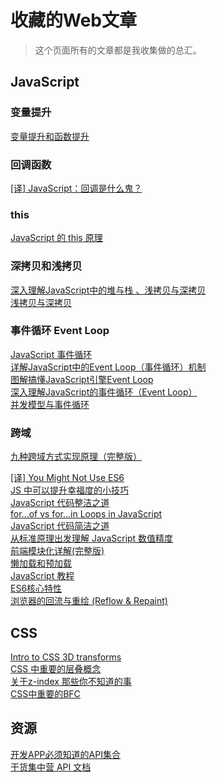 # 收藏的Web文章

> 这个页面所有的文章都是我收集做的总汇。


## JavaScript

### 变量提升
[变量提升和函数提升](https://www.cnblogs.com/liuhe688/p/5891273.html)  

### 回调函数
[[译] JavaScript：回调是什么鬼？](https://juejin.im/post/594b3607128fe100650355c7)  

### this
[JavaScript 的 this 原理](http://www.ruanyifeng.com/blog/2018/06/javascript-this.html)  

### 深拷贝和浅拷贝
[深入理解JavaScript中的堆与栈 、浅拷贝与深拷贝](https://blog.csdn.net/flyingpig2016/article/details/52895620)  
[浅拷贝与深拷贝](https://juejin.im/post/5b5dcf8351882519790c9a2e)  

### 事件循环 Event Loop
[JavaScript 事件循环](https://segmentfault.com/a/1190000014522243)  
[详解JavaScript中的Event Loop（事件循环）机制](https://www.cnblogs.com/cangqinglang/p/8967268.html)  
[图解搞懂JavaScript引擎Event Loop](https://juejin.im/post/5a6309f76fb9a01cab2858b1)  
[深入理解JavaScript的事件循环（Event Loop）](https://zhuanlan.zhihu.com/p/46068171)  
[并发模型与事件循环](https://developer.mozilla.org/zh-CN/docs/Web/JavaScript/EventLoop)  

### 跨域
[九种跨域方式实现原理（完整版）](https://juejin.im/post/5c23993de51d457b8c1f4ee1)  


[[译] You Might Not Use ES6](https://juejin.im/post/5c388fc451882526300b7b91)  
[JS 中可以提升幸福度的小技巧](https://juejin.im/post/5b51e5d3f265da0f4861143c)  
[JavaScript 代码整洁之道](https://www.zcfy.cc/article/clean-code-javascript-readme-md-at-master-ryanmcdermott-clean-code-javascript-github-2273.html)  
[for...of vs for...in Loops in JavaScript](https://alligator.io/js/for-of-for-in-loops/)  
[JavaScript 代码简洁之道](https://juejin.im/post/5c24b7a851882509a76875e8)  
[从标准原理出发理解 JavaScript 数值精度](https://juejin.im/post/5c3db8b7e51d45515817bdeb)  
[前端模块化详解(完整版)](https://juejin.im/post/5c17ad756fb9a049ff4e0a62)  
[懒加载和预加载](https://juejin.im/post/5b0c3b53f265da09253cbed0)  
[JavaScript 教程](https://wangdoc.com/javascript/index.html)  
[ES6核心特性](https://juejin.im/post/5b037b536fb9a07aa9260b39)  
[浏览器的回流与重绘 (Reflow & Repaint)](https://juejin.im/post/5a9923e9518825558251c96a)  

## CSS

[Intro to CSS 3D transforms](https://3dtransforms.desandro.com/)  
[CSS 中重要的层叠概念](https://juejin.im/post/5ba4efe36fb9a05cf52ac192)  
[关于z-index 那些你不知道的事](https://webdesign.tutsplus.com/zh-hans/articles/what-you-may-not-know-about-the-z-index-property--webdesign-16892)  
[CSS中重要的BFC](https://juejin.im/post/5b51ee276fb9a04f86062cea)  

## 资源

[开发APP必须知道的API集合](https://www.cnblogs.com/wikiki/p/7232388.html)  
[干货集中营 API 文档](https://gank.io/api)  